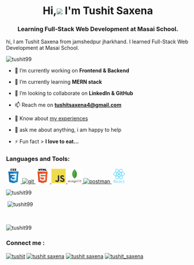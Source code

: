<h1 align="center">Hi,<img src="https://media.giphy.com/media/hvRJCLFzcasrR4ia7z/giphy.gif" width="25px"> I'm Tushit Saxena</h1>
<h3 align="center"> Learning Full-Stack Web Development at Masai School.</h3>

hi, I am Tushit Saxena from jamshedpur jharkhand. I learned Full-Stack Web Development at Masai School. 

<p align="left"> <img src="https://komarev.com/ghpvc/?username=tushit99&label=Profile%20views&color=0e75b6&style=flat" alt="tushit99" /> </p>

- 🔭 I’m currently working on **Frontend & Backend**

- 🌱 I’m currently learning **MERN stack**

- 👯 I’m looking to collaborate on **LinkedIn & GitHub**

- 📫 Reach me on **tushitsaxena4@gmail.com**

- 📄 Know about [ my experiences ](https://docs.google.com/document/d/1UXMRIDVdKBlUgGLE7VoLlyNk3xUIcRBdnKVycBB7DY4/edit?usp=sharing) 

- 💬 ask me about anything, i am happy to help 

- ⚡ Fun fact > **I love to eat…**



<h3 align="left">Languages and Tools:</h3>
<p align="left"> <a href="https://www.w3schools.com/css/" target="_blank" rel="noreferrer"> <img src="https://raw.githubusercontent.com/devicons/devicon/master/icons/css3/css3-original-wordmark.svg" alt="css3" width="40" height="40"/> </a> <a href="https://git-scm.com/" target="_blank" rel="noreferrer"> <img src="https://www.vectorlogo.zone/logos/git-scm/git-scm-icon.svg" alt="git" width="40" height="40"/> </a> <a href="https://www.w3.org/html/" target="_blank" rel="noreferrer"> <img src="https://raw.githubusercontent.com/devicons/devicon/master/icons/html5/html5-original-wordmark.svg" alt="html5" width="40" height="40"/> </a> <a href="https://developer.mozilla.org/en-US/docs/Web/JavaScript" target="_blank" rel="noreferrer"> <img src="https://raw.githubusercontent.com/devicons/devicon/master/icons/javascript/javascript-original.svg" alt="javascript" width="40" height="40"/> </a> <a href="https://www.mongodb.com/" target="_blank" rel="noreferrer"> <img src="https://raw.githubusercontent.com/devicons/devicon/master/icons/mongodb/mongodb-original-wordmark.svg" alt="mongodb" width="40" height="40"/> </a> <a href="https://postman.com" target="_blank" rel="noreferrer"> <img src="https://www.vectorlogo.zone/logos/getpostman/getpostman-icon.svg" alt="postman" width="40" height="40"/> </a> <a href="https://reactjs.org/" target="_blank" rel="noreferrer"> <img src="https://raw.githubusercontent.com/devicons/devicon/master/icons/react/react-original-wordmark.svg" alt="react" width="40" height="40"/> </a> </p>

<p><img align="left" src="https://github-readme-stats.vercel.app/api/top-langs?username=tushit99&show_icons=true&locale=en&layout=compact" alt="tushit99" /></p>
<br>
<p>&nbsp;<img align="center" src="https://github-readme-stats.vercel.app/api?username=tushit99&show_icons=true&locale=en" alt="tushit99" /></p>
<br>
<p><img align="center" src="https://github-readme-streak-stats.herokuapp.com/?user=tushit99&" alt="tushit99" /></p>

<h3 align="left">Connect me :</h3>
<p align="left">
<a href="https://twitter.com/tushit" target="blank"><img align="center" src="https://raw.githubusercontent.com/rahuldkjain/github-profile-readme-generator/master/src/images/icons/Social/twitter.svg" alt="tushit" height="30" width="40" /></a>
<a href="https://linkedin.com/in/tushit saxena" target="blank"><img align="center" src="https://raw.githubusercontent.com/rahuldkjain/github-profile-readme-generator/master/src/images/icons/Social/linked-in-alt.svg" alt="tushit saxena" height="30" width="40" /></a>
<a href="https://fb.com/tushit saxena" target="blank"><img align="center" src="https://raw.githubusercontent.com/rahuldkjain/github-profile-readme-generator/master/src/images/icons/Social/facebook.svg" alt="tushit saxena" height="30" width="40" /></a>
<a href="https://instagram.com/tushit_saxena" target="blank"><img align="center" src="https://raw.githubusercontent.com/rahuldkjain/github-profile-readme-generator/master/src/images/icons/Social/instagram.svg" alt="tushit_saxena" height="30" width="40" /></a>
</p>

